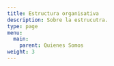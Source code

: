 ```yaml
---
title: Estructura organisativa
description: Sobre la estrucutra.
type: page
menu:
  main:
    parent: Quienes Somos
weight: 3
---
```

